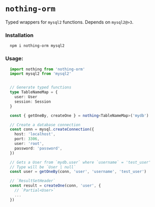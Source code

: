 # `nothing-orm`

Typed wrappers for `mysql2` functions. Depends on `mysql2@>3`.

### Installation

```
  npm i nothing-orm mysql2
```

### Usage:
```ts
  import nothing from 'nothing-orm'
  import mysql2 from 'mysql2'


  // Generate typed functions  
  type TableNameMap = {
    user: User
    session: Session
  }

  const { getOneBy, createOne } = nothing<TableNameMap>('mydb')

  // Create a database connection
  const conn = mysql.createConnection({
    host: 'localhost',
    port: 3306,
    user: 'root',
    password: 'password',
  })

  // Gets a User from `mydb.user` where `username` = 'test_user'
  // Type will be `User | null`
  const user = getOneBy(conn, 'user', 'username', 'test_user')

  // `ResultSetHeader`
  const result = createOne(conn, 'user', {
    // `Partial<User>`
    ...
  })
```